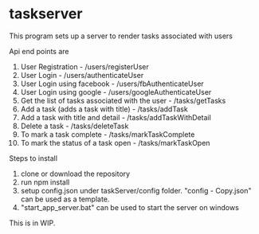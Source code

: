 # taskserver
This program sets up a server to render tasks associated with users

Api end points are

  1. User Registration - /users/registerUser
  2. User Login - /users/authenticateUser
  3. User Login using facebook - /users/fbAuthenticateUser
  4. User Login using google - /users/googleAuthenticateUser
  5. Get the list of tasks associated with the user - /tasks/getTasks
  6. Add a task (adds a task with title) -  /tasks/addTask 
  7. Add a task with title and detail -  /tasks/addTaskWithDetail
  8. Delete a task - /tasks/deleteTask
  9. To mark a task complete - /tasks/markTaskComplete
  10. To mark the status of a task open -  /tasks/markTaskOpen
  
Steps to install
  1. clone or download the repository
  2. run npm install
  3. setup config.json under taskServer/config folder. "config - Copy.json" can be used as a template.
  4. "start_app_server.bat" can be used to start the server on windows
  

This is in WIP. 
  
